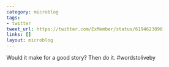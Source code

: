 ```yaml
---
category: microblog
tags:
- twitter
tweet_url: https://twitter.com/ExMember/status/6194623898
links: []
layout: microblog
---
```

Would it make for a good story? Then do it. #wordstoliveby
